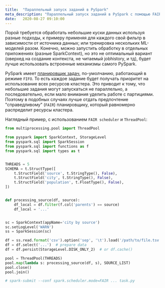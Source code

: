 ```yaml
---
title:  "Параллельный запуск заданий в PySpark"
meta_description: "Параллельный запуск заданий в PySpark с помощью FAIR scheduler"
date:   2020-08-27 09:10:00
---
```


Порой требуется обработать небольшие куски данных используя разные подходы, к примеру применяя для каждого свой фильтр в зависимости от источника данных; или тренировка нескольких ML-моделей разом. Конечно, можно запустить обработку в отдельных приложениях (разные SparkContext), но это не оптимальный вариант (оверхед на создание контекста, не читаемый jobhistory, и тд), будет лучше использовать встроенные механизмы самого PySpark.

PySpark имеет [планировщик задач](http://spark.apache.org/docs/latest/job-scheduling.html#scheduling-within-an-application), по-умолчанию, работающий в режиме `FIFO`. То есть каждое задание будет получать приоритет на использование всех ресурсов кластера. Это приводит к тому, что небольшие задания могут запускаться не параллельно, а последовательно, если мало внимания уделить работе с партициями. Поэтому в подобных случаях лучше отдать предпочтение "справедливому" (`FAIR`) планировщику, который равномерно распределит ресурсы кластера.

Наглядный пример, с использованием `FAIR scheduler` и `ThreadPool`:

```python
from multiprocessing.pool import ThreadPool

from pyspark import SparkContext, StorageLevel
from pyspark.sql import SparkSession
from pyspark.sql import functions as f
from pyspark.sql import types as t


THREADS = 5
SCHEMA = t.StructType([
    t.StructField('source', t.StringType(), False),
    t.StructField('city', t.StringType(), False),
    t.StructField('population', t.FloatType(), False),
])


def processing_source(df, source):
    df_local = df.filter(f.col('parents') == source)
    df_local = '...'


sc = SparkContext(appName='city by source')
sc.setLogLevel('WARN')
ss = SparkSession(sc)

df = ss.read.format('csv').option('sep', '\t').load('/path/to/file.tsv', schema=SCHEMA)
df = df.select('...')  # prepare data
df = df.persist(StorageLevel.DISK_ONLY_2)  # or df.cache()

pool = ThreadPool(THREADS)
pool.map(lambda s: processing_source(df, s), SOURCE_LIST)
pool.close()
pool.join()

# spark-submit --conf spark.scheduler.mode=FAIR ... task.py
```